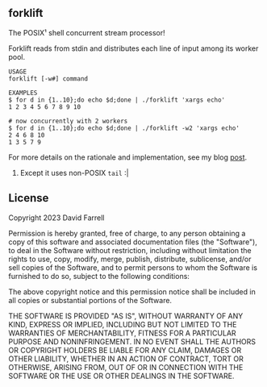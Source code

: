 forklift
--------
The POSIX¹ shell concurrent stream processor!

Forklift reads from stdin and distributes each line of input among its worker pool.

    USAGE
    forklift [-w#] command

    EXAMPLES
    $ for d in {1..10};do echo $d;done | ./forklift 'xargs echo'
    1 2 3 4 5 6 7 8 9 10

    # now concurrently with 2 workers
    $ for d in {1..10};do echo $d;done | ./forklift -w2 'xargs echo'
    2 4 6 8 10
    1 3 5 7 9

For more details on the rationale and implementation, see my blog [post](https://blog.dnmfarrell.com/post/parallel-processing-with-bash/).

1. Except it uses non-POSIX `tail` :|

License
-------
Copyright 2023 David Farrell

Permission is hereby granted, free of charge, to any person obtaining a copy
of this software and associated documentation files (the "Software"), to deal
in the Software without restriction, including without limitation the rights
to use, copy, modify, merge, publish, distribute, sublicense, and/or sell
copies of the Software, and to permit persons to whom the Software is
furnished to do so, subject to the following conditions:

The above copyright notice and this permission notice shall be included in
all copies or substantial portions of the Software.

THE SOFTWARE IS PROVIDED "AS IS", WITHOUT WARRANTY OF ANY KIND, EXPRESS OR
IMPLIED, INCLUDING BUT NOT LIMITED TO THE WARRANTIES OF MERCHANTABILITY,
FITNESS FOR A PARTICULAR PURPOSE AND NONINFRINGEMENT. IN NO EVENT SHALL THE
AUTHORS OR COPYRIGHT HOLDERS BE LIABLE FOR ANY CLAIM, DAMAGES OR OTHER
LIABILITY, WHETHER IN AN ACTION OF CONTRACT, TORT OR OTHERWISE, ARISING FROM,
OUT OF OR IN CONNECTION WITH THE SOFTWARE OR THE USE OR OTHER DEALINGS IN THE
SOFTWARE.
